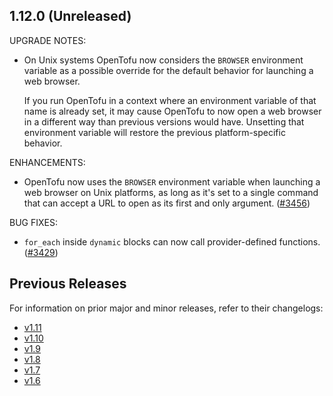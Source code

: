 ## 1.12.0 (Unreleased)

UPGRADE NOTES:

- On Unix systems OpenTofu now considers the `BROWSER` environment variable as a possible override for the default behavior for launching a web browser.

    If you run OpenTofu in a context where an environment variable of that name is already set, it may cause OpenTofu to now open a web browser in a different way than previous versions would have. Unsetting that environment variable will restore the previous platform-specific behavior.

ENHANCEMENTS:

- OpenTofu now uses the `BROWSER` environment variable when launching a web browser on Unix platforms, as long as it's set to a single command that can accept a URL to open as its first and only argument. ([#3456](https://github.com/opentofu/opentofu/issues/3456))

BUG FIXES:

- `for_each` inside `dynamic` blocks can now call provider-defined functions. ([#3429](https://github.com/opentofu/opentofu/issues/3429))

## Previous Releases

For information on prior major and minor releases, refer to their changelogs:

- [v1.11](https://github.com/opentofu/opentofu/blob/v1.11/CHANGELOG.md)
- [v1.10](https://github.com/opentofu/opentofu/blob/v1.10/CHANGELOG.md)
- [v1.9](https://github.com/opentofu/opentofu/blob/v1.9/CHANGELOG.md)
- [v1.8](https://github.com/opentofu/opentofu/blob/v1.8/CHANGELOG.md)
- [v1.7](https://github.com/opentofu/opentofu/blob/v1.7/CHANGELOG.md)
- [v1.6](https://github.com/opentofu/opentofu/blob/v1.6/CHANGELOG.md)
